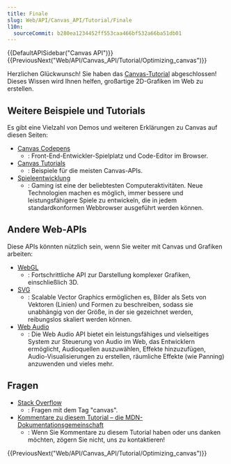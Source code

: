 ```yaml
---
title: Finale
slug: Web/API/Canvas_API/Tutorial/Finale
l10n:
  sourceCommit: b280ea1234452ff553caa466bf532a66ba51db01
---
```


{{DefaultAPISidebar("Canvas API")}} {{PreviousNext("Web/API/Canvas_API/Tutorial/Optimizing_canvas")}}

Herzlichen Glückwunsch! Sie haben das [Canvas-Tutorial](/de/docs/Web/API/Canvas_API/Tutorial) abgeschlossen! Dieses Wissen wird Ihnen helfen, großartige 2D-Grafiken im Web zu erstellen.

## Weitere Beispiele und Tutorials

Es gibt eine Vielzahl von Demos und weiteren Erklärungen zu Canvas auf diesen Seiten:

- [Canvas Codepens](https://codepen.io/search/pens?q=canvas)
  - : Front-End-Entwickler-Spielplatz und Code-Editor im Browser.
- [Canvas Tutorials](https://www.html5canvastutorials.com/)
  - : Beispiele für die meisten Canvas-APIs.
- [Spieleentwicklung](/de/docs/Games)
  - : Gaming ist eine der beliebtesten Computeraktivitäten. Neue Technologien machen es möglich, immer bessere und leistungsfähigere Spiele zu entwickeln, die in jedem standardkonformen Webbrowser ausgeführt werden können.

## Andere Web-APIs

Diese APIs könnten nützlich sein, wenn Sie weiter mit Canvas und Grafiken arbeiten:

- [WebGL](/de/docs/Web/API/WebGL_API)
  - : Fortschrittliche API zur Darstellung komplexer Grafiken, einschließlich 3D.
- [SVG](/de/docs/Web/SVG)
  - : Scalable Vector Graphics ermöglichen es, Bilder als Sets von Vektoren (Linien) und Formen zu beschreiben, sodass sie unabhängig von der Größe, in der sie gezeichnet werden, reibungslos skaliert werden können.
- [Web Audio](/de/docs/Web/API/Web_Audio_API)
  - : Die Web Audio API bietet ein leistungsfähiges und vielseitiges System zur Steuerung von Audio im Web, das Entwicklern ermöglicht, Audioquellen auszuwählen, Effekte hinzuzufügen, Audio-Visualisierungen zu erstellen, räumliche Effekte (wie Panning) anzuwenden und vieles mehr.

## Fragen

- [Stack Overflow](https://stackoverflow.com/questions/tagged/canvas)
  - : Fragen mit dem Tag "canvas".
- [Kommentare zu diesem Tutorial – die MDN-Dokumentationsgemeinschaft](/de/docs/MDN)
  - : Wenn Sie Kommentare zu diesem Tutorial haben oder uns danken möchten, zögern Sie nicht, uns zu kontaktieren!

{{PreviousNext("Web/API/Canvas_API/Tutorial/Optimizing_canvas")}}
